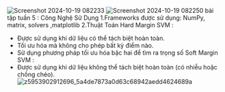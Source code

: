 ![Screenshot 2024-10-19 082233](https://github.com/user-attachments/assets/ddfa4600-37b9-4d19-8e0f-ba849df16361)
![Screenshot 2024-10-19 082250](https://github.com/user-attachments/assets/6f6af428-22ba-43f6-b0c2-43a4d782774d)
bài tập tuần 5 : Công Nghệ Sử Dụng 1.Frameworks được sử dụng: NumPy, matrix, solvers ,matplotlib
2.Thuật Toán
Hard Margin SVM : 
- Được sử dụng khi dữ liệu có thể tách biệt hoàn toàn.
- Tối ưu hóa mà không cho phép bất kỳ điểm nào.
- Sử dụng phương pháp tối ưu hóa bậc hai để tìm ra trọng số 
Soft Margin SVM :
- Được sử dụng khi dữ liệu không thể tách biệt hoàn toàn (có nhiễu hoặc chồng chéo).
![z5953902912696_5a4de7873a0d63c68942aedd4624689a](https://github.com/user-attachments/assets/4af921a6-b014-4eee-8582-6c29da6d6968)
